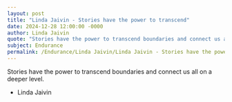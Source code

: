 ```yaml
---
layout: post
title: "Linda Jaivin - Stories have the power to transcend"
date: 2024-12-28 12:00:00 -0000
author: Linda Jaivin
quote: "Stories have the power to transcend boundaries and connect us all on a deeper level."
subject: Endurance
permalink: /Endurance/Linda Jaivin/Linda Jaivin - Stories have the power to transcend
---
```


Stories have the power to transcend boundaries and connect us all on a deeper level.

- Linda Jaivin
